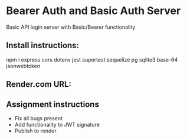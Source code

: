 # Bearer Auth and Basic Auth Server

Basic API login server with Basic/Bearer functionality

## Install instructions:

npm i express cors dotenv jest supertest sequelize pg sqlite3 base-64 jsonwebtoken

## Render.com URL:


## Assignment instructions

- Fix all bugs present
- Add functionality to JWT signature
- Publish to render